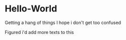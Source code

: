 # Hello-World
Getting a hang of things
I hope i don't get too confused

Figured i'd add more texts to this
